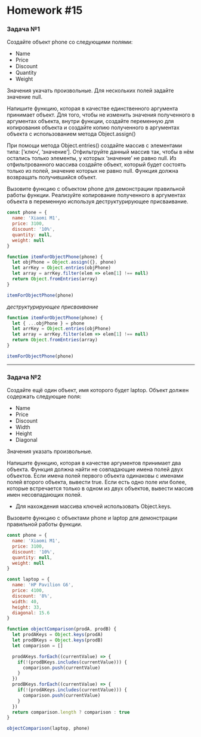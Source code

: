 # Homework #15

### Задача №1

Создайте объект phone со следующими полями:
* Name
* Price
* Discount
* Quantity
* Weight

Значения укачать произвольные. Для нескольких полей задайте значение null.

Напишите функцию, которая в качестве единственного аргумента принимает объект. Для того, чтобы не изменить значения полученного в аргументах объекта, внутри функции, создайте переменную для копирования объекта и создайте копию полученного в аргументах объекта с использованием метода Object.assign()

При помощи метода Object.entries() создайте массив с элементами типа: [‘ключ’, ‘значение’]. Отфильтруйте данный массив так, чтобы в нём остались только элементы, у которых ‘значение’ нe равно null. Из отфильтрованного массива создайте объект, который будет состоять только из полей, значение которых не равно null. Функция должна возвращать получившийся объект.

Вызовите функцию с объектом phone для демонстрации правильной работы функции.
Реализуйте копирование полученного в аргументах объекта в переменную используя деструктурирующее присваивание.

```js
const phone = {
  name: 'Xiaomi M1',
  price: 3100,
  discount: '10%',
  quantity: null,
  weight: null
}

function itemForObjectPhone(phone) {
  let objPhone = Object.assign({}, phone)
  let arrKey = Object.entries(objPhone)
  let array = arrKey.filter(elem => elem[1] !== null)
  return Object.fromEntries(array)
}

itemForObjectPhone(phone)
```

*деструктурирующее присваивание*

```js
function itemForObjectPhone(phone) {
  let { ...objPhone } = phone
  let arrKey = Object.entries(objPhone)
  let array = arrKey.filter(elem => elem[1] !== null)
  return Object.fromEntries(array)
}

itemForObjectPhone(phone)
```

***

### Задача №2

Создайте ещё один объект, имя которого будет laptop. Объект должен содержать следующие поля:
* Name
* Price
* Discount
* Width
* Height
* Diagonal

Значения указать произвольные.

Напишите функцию, которая в качестве аргументов принимает два объекта. Функция должна найти не совпадающие имена полей двух объектов. Если имена полей первого объекта одинаковы с именами полей второго объекта, вывести true.  Если есть одно поле или более, которые встречается только в одном из двух объектов, вывести массив имен несовпадающих полей.
* Для нахождения массива ключей использовать Object.keys.

Вызовите функцию с объектами phone и laptop для демонстрации правильной работы функции.

```js
const phone = {
  name: 'Xiaomi M1',
  price: 3100,
  discount: '10%',
  quantity: null,
  weight: null
}

const laptop = {
  name: 'HP Pavilion G6',
  price: 4100,
  discount: '8%',
  width: 40,
  height: 33,
  diagonal: 15.6
}

function objectСomparison(prodA, prodB) {
  let prodAKeys = Object.keys(prodA)
  let prodBKeys = Object.keys(prodB)
  let comparison = []

  prodAKeys.forEach((currentValue) => {
    if(!(prodBKeys.includes(currentValue))) {
      comparison.push(currentValue)
    }
  })
  prodBKeys.forEach((currentValue) => {
    if(!(prodAKeys.includes(currentValue))) {
      comparison.push(currentValue)
    }
  })
  return comparison.length ? comparison : true
}

objectСomparison(laptop, phone)
```
